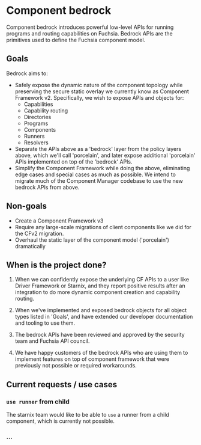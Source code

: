 # Component bedrock

Component bedrock introduces powerful low-level APIs for running programs and
routing capabilities on Fuchsia. Bedrock APIs are the primitives used to define
the Fuchsia component model.

## Goals

Bedrock aims to:
* Safely expose the dynamic nature of the component topology while preserving
  the secure static overlay we currently know as Component Framework v2.
  Specifically, we wish to expose APIs and objects for:
    * Capabilities
    * Capability routing
    * Directories
    * Programs
    * Components
    * Runners
    * Resolvers
* Separate the APIs above as a 'bedrock' layer from the policy layers above,
  which we'll call 'porcelain', and later expose additional 'porcelain' APIs
  implemented on top of the 'bedrock' APIs.
* Simplify the Component Framework while doing the above, eliminating edge cases
  and special cases as much as possible. We intend to migrate much of the
  Component Manager codebase to use the new bedrock APIs from above.

## Non-goals

* Create a Component Framework v3
* Require any large-scale migrations of client components like we did for the
  CFv2 migration.
* Overhaul the static layer of the component model ('porcelain') dramatically

## When is the project done?
1. When we can confidently expose the underlying CF APIs to a user like Driver
   Framework or Starnix, and they report positive results after an integration
   to do more dynamic component creation and capability routing.

1. When we've implemented and exposed bedrock objects for all object types
   listed in 'Goals', and have extended our developer documentation and tooling
   to use them.

1. The bedrock APIs have been reviewed and approved by the security team and
   Fuchsia API council.

1. We have happy customers of the bedrock APIs who are using them to implement
   features on top of component framework that were previously not possible or
   required workarounds.

## Current requests / use cases

### `use runner` from child
The starnix team would like to be able to `use` a runner from a child component,
which is currently not possible.

### ...